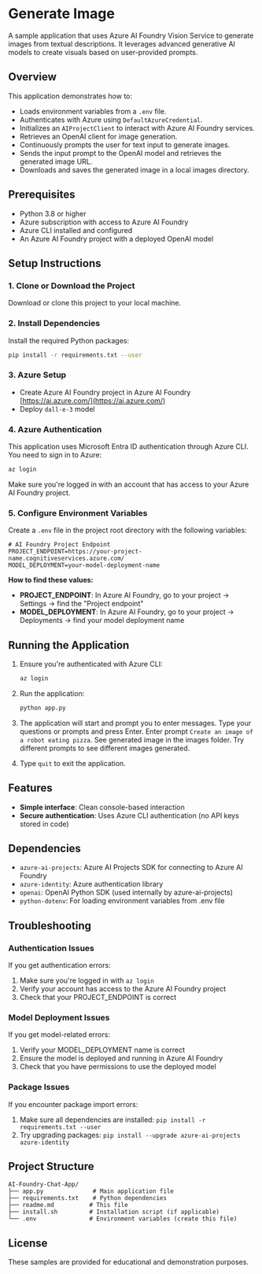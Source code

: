 # Generate Image

A sample application that uses Azure AI Foundry Vision Service to generate images from textual descriptions. It leverages advanced generative AI models to create visuals based on user-provided prompts.

## Overview

This application demonstrates how to:
- Loads environment variables from a `.env` file.
- Authenticates with Azure using `DefaultAzureCredential`.
- Initializes an `AIProjectClient` to interact with Azure AI Foundry services.
- Retrieves an OpenAI client for image generation.
- Continuously prompts the user for text input to generate images.
- Sends the input prompt to the OpenAI model and retrieves the generated image URL.
- Downloads and saves the generated image in a local images directory.


## Prerequisites

- Python 3.8 or higher
- Azure subscription with access to Azure AI Foundry
- Azure CLI installed and configured
- An Azure AI Foundry project with a deployed OpenAI model

## Setup Instructions

### 1. Clone or Download the Project

Download or clone this project to your local machine.

### 2. Install Dependencies

Install the required Python packages:

```bash
pip install -r requirements.txt --user
```

### 3. Azure Setup 
- Create Azure AI Foundry project in Azure AI Foundry [https://ai.azure.com/](https://ai.azure.com/)
- Deploy `dall-e-3` model


### 4. Azure Authentication

This application uses Microsoft Entra ID authentication through Azure CLI. You need to sign in to Azure:

```bash
az login
```

Make sure you're logged in with an account that has access to your Azure AI Foundry project.


### 5. Configure Environment Variables

Create a `.env` file in the project root directory with the following variables:

```env
# AI Foundry Project Endpoint
PROJECT_ENDPOINT=https://your-project-name.cognitiveservices.azure.com/
MODEL_DEPLOYMENT=your-model-deployment-name
```

**How to find these values:**

- **PROJECT_ENDPOINT**: In Azure AI Foundry, go to your project → Settings → find the "Project endpoint"
- **MODEL_DEPLOYMENT**: In Azure AI Foundry, go to your project → Deployments → find your model deployment name

## Running the Application

1. Ensure you're authenticated with Azure CLI:
   ```bash
   az login
   ```

2. Run the application:
   ```bash
   python app.py
   ```

3. The application will start and prompt you to enter messages. Type your questions or prompts and press Enter.
Enter prompt `Create an image of a robot eating pizza`. See generated image in the images folder. Try different prompts to see different images generated.

5. Type `quit` to exit the application.

## Features
- **Simple interface**: Clean console-based interaction
- **Secure authentication**: Uses Azure CLI authentication (no API keys stored in code)

## Dependencies

- `azure-ai-projects`: Azure AI Projects SDK for connecting to Azure AI Foundry
- `azure-identity`: Azure authentication library
- `openai`: OpenAI Python SDK (used internally by azure-ai-projects)
- `python-dotenv`: For loading environment variables from .env file


## Troubleshooting

### Authentication Issues

If you get authentication errors:
1. Make sure you're logged in with `az login`
2. Verify your account has access to the Azure AI Foundry project
3. Check that your PROJECT_ENDPOINT is correct

### Model Deployment Issues

If you get model-related errors:
1. Verify your MODEL_DEPLOYMENT name is correct
2. Ensure the model is deployed and running in Azure AI Foundry
3. Check that you have permissions to use the deployed model

### Package Issues

If you encounter package import errors:
1. Make sure all dependencies are installed: `pip install -r requirements.txt --user`
2. Try upgrading packages: `pip install --upgrade azure-ai-projects azure-identity`

## Project Structure

```
AI-Foundry-Chat-App/
├── app.py              # Main application file
├── requirements.txt    # Python dependencies
├── readme.md          # This file
├── install.sh         # Installation script (if applicable)
└── .env               # Environment variables (create this file)
```

## License

These samples are provided for educational and demonstration purposes.